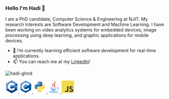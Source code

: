 ### Hello I'm Hadi 👋

I am a PhD candidate, Computer Science & Engineering at NJIT. My research interests are Software Development and Machine Learning. I have been working on video analytics systems for embedded devices, image processing using deep learning, and graphic applications for mobile devices.

- 🌱 I’m currently learning efficient software development for real-time applications.
- 📫 You can reach me at my <a href="https://www.linkedin.com/in/hg20/">LinkedIn</a>!

<p align="left"> <img src="https://komarev.com/ghpvc/?username=hadi-ghnd&label=Profile%20views&color=0e75b6&style=flat" alt="hadi-ghnd" /> </p>

<!-- <p align="left"> <a href="https://twitter.com/ghahremannezhad" target="blank"><img src="https://img.shields.io/twitter/follow/ghahremannezhad?logo=twitter&style=for-the-badge" alt="ghahremannezhad" /></a> </p> -->


<p align="left">
  <a href="https://www.w3schools.com/cpp/" target="_blank"> <img src="https://raw.githubusercontent.com/devicons/devicon/master/icons/cplusplus/cplusplus-original.svg" alt="cplusplus" width="40" height="40"/> </a>
  <a href="https://www.cprogramming.com/" target="_blank"> <img src="https://raw.githubusercontent.com/devicons/devicon/master/icons/c/c-original.svg" alt="c" width="40" height="40"/> </a>
  <a href="https://www.python.org" target="_blank"> <img src="https://raw.githubusercontent.com/devicons/devicon/master/icons/python/python-original.svg" alt="python" width="40" height="40"/> </a> 
 <a href="https://www.java.com" target="_blank"> <img src="https://raw.githubusercontent.com/devicons/devicon/master/icons/java/java-original.svg" alt="java" width="40" height="40"/> </a> <a href="https://developer.mozilla.org/en-US/docs/Web/JavaScript" target="_blank">
 <img src="https://raw.githubusercontent.com/devicons/devicon/master/icons/javascript/javascript-original.svg" alt="javascript" width="40" height="40"/> </a>
</p>


